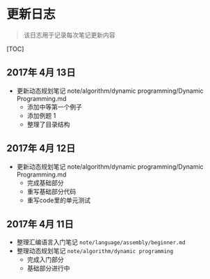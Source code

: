 # 更新日志

> 该日志用于记录每次笔记更新内容

[TOC]

## 2017年 4月 13日

- 更新动态规划笔记 note/algorithm/dynamic programming/Dynamic Programming.md
  - 添加中等第一个例子
  - 添加例题 1
  - 整理了目录结构



## 2017年 4月 12日

- 更新动态规划笔记 note/algorithm/dynamic programming/Dynamic Programming.md
  - 完成基础部分
  - 重写基础部分代码
  - 重写code里的单元测试





## 2017年 4月 11日

- 整理汇编语言入门笔记 `note/language/assembly/beginner.md`
- 整理动态规划笔记 `note/algorithm/dynamic programming`
  - 完成入门部分
  - 基础部分进行中